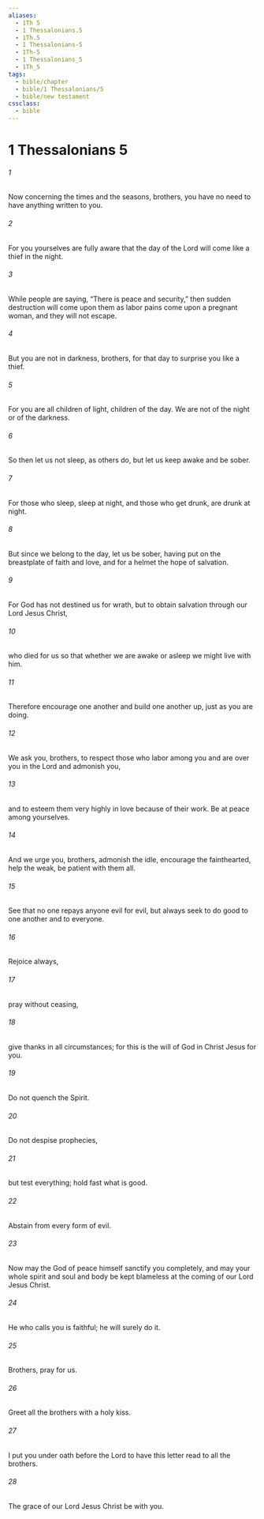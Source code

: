 ```yaml
---
aliases:
  - 1Th 5
  - 1 Thessalonians.5
  - 1Th.5
  - 1 Thessalonians-5
  - 1Th-5
  - 1 Thessalonians_5
  - 1Th_5
tags:
  - bible/chapter
  - bible/1 Thessalonians/5
  - bible/new testament
cssclass:
  - bible
---
```


# 1 Thessalonians 5

###### 1
Now concerning the times and the seasons, brothers, you have no need to have anything written to you.
###### 2
For you yourselves are fully aware that the day of the Lord will come like a thief in the night.
###### 3
While people are saying, “There is peace and security,” then sudden destruction will come upon them as labor pains come upon a pregnant woman, and they will not escape.
###### 4
But you are not in darkness, brothers, for that day to surprise you like a thief.
###### 5
For you are all children of light, children of the day. We are not of the night or of the darkness.
###### 6
So then let us not sleep, as others do, but let us keep awake and be sober.
###### 7
For those who sleep, sleep at night, and those who get drunk, are drunk at night.
###### 8
But since we belong to the day, let us be sober, having put on the breastplate of faith and love, and for a helmet the hope of salvation.
###### 9
For God has not destined us for wrath, but to obtain salvation through our Lord Jesus Christ,
###### 10
who died for us so that whether we are awake or asleep we might live with him.
###### 11
Therefore encourage one another and build one another up, just as you are doing.
###### 12
We ask you, brothers, to respect those who labor among you and are over you in the Lord and admonish you,
###### 13
and to esteem them very highly in love because of their work. Be at peace among yourselves.
###### 14
And we urge you, brothers, admonish the idle, encourage the fainthearted, help the weak, be patient with them all.
###### 15
See that no one repays anyone evil for evil, but always seek to do good to one another and to everyone.
###### 16
Rejoice always,
###### 17
pray without ceasing,
###### 18
give thanks in all circumstances; for this is the will of God in Christ Jesus for you.
###### 19
Do not quench the Spirit.
###### 20
Do not despise prophecies,
###### 21
but test everything; hold fast what is good.
###### 22
Abstain from every form of evil.
###### 23
Now may the God of peace himself sanctify you completely, and may your whole spirit and soul and body be kept blameless at the coming of our Lord Jesus Christ.
###### 24
He who calls you is faithful; he will surely do it.
###### 25
Brothers, pray for us.
###### 26
Greet all the brothers with a holy kiss.
###### 27
I put you under oath before the Lord to have this letter read to all the brothers.
###### 28
The grace of our Lord Jesus Christ be with you.


